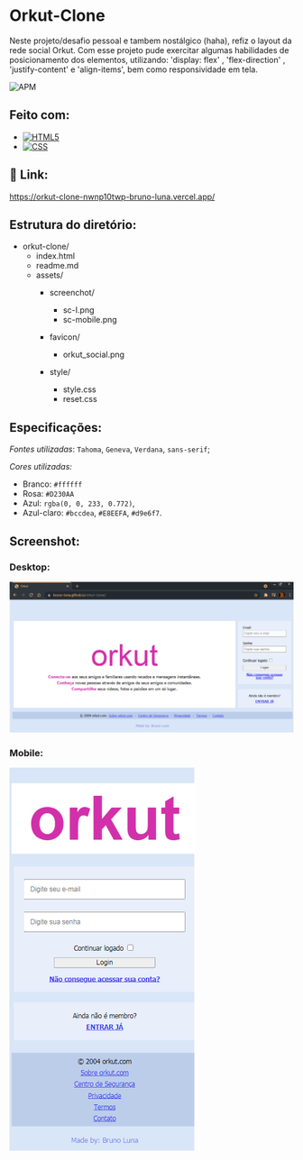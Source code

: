 # **Orkut-Clone**

Neste projeto/desafio pessoal e tambem nostálgico (haha), refiz o layout da rede social Orkut. Com esse projeto pude exercitar algumas habilidades de posicionamento dos elementos, utilizando: 'display: flex' , 'flex-direction' , 'justify-content' e 'align-items', bem como responsividade em tela. 

![APM](https://camo.githubusercontent.com/2b5be4f21ba05bac285e81a1a1f11036ee50ca3bb9b2b7b00a3cd1cf0589b2fc/68747470733a2f2f696d672e736869656c64732e696f2f61706d2f6c2f76696d2d6d6f64653f636f6c6f723d626c7565)

## Feito com:

- [![HTML5](https://camo.githubusercontent.com/3fd58db04ae96181db91ff9cee08bca4ca6db9db8dd38f2063f26781eaeb67e4/68747470733a2f2f696d672e736869656c64732e696f2f62616467652f2d48544d4c352d3030303030303f7374796c653d666c6174266c6f676f3d68746d6c35)](https://camo.githubusercontent.com/3fd58db04ae96181db91ff9cee08bca4ca6db9db8dd38f2063f26781eaeb67e4/68747470733a2f2f696d672e736869656c64732e696f2f62616467652f2d48544d4c352d3030303030303f7374796c653d666c6174266c6f676f3d68746d6c35)
-  [![CSS](https://camo.githubusercontent.com/d738d76484d50c8345c2d01e39364b707285bc7936140858e7909dfe6424efb2/68747470733a2f2f696d672e736869656c64732e696f2f62616467652f2d4353532d3035313232413f7374796c653d666c6174266c6f676f3d43535333266c6f676f436f6c6f723d313537324236)](https://camo.githubusercontent.com/d738d76484d50c8345c2d01e39364b707285bc7936140858e7909dfe6424efb2/68747470733a2f2f696d672e736869656c64732e696f2f62616467652f2d4353532d3035313232413f7374796c653d666c6174266c6f676f3d43535333266c6f676f436f6c6f723d313537324236)

## :tada:  Link:

https://orkut-clone-nwnp10twp-bruno-luna.vercel.app/

## Estrutura do diretório:

- orkut-clone/
  - index.html
  - readme.md
  - assets/
    - screenchot/
      - sc-I.png
      - sc-mobile.png

    - favicon/
      - orkut_social.png

    - style/
      - style.css
      - reset.css

## Especificações:

*Fontes utilizadas*: `Tahoma`, `Geneva`, `Verdana`, `sans-serif`;

 *Cores utilizadas:* 

- Branco: `#ffffff` 
- Rosa: `#D230AA` 
- Azul: `rgba(0, 0, 233, 0.772)`, 
- Azul-claro:  `#bccdea`,  `#E8EEFA`,  `#d9e6f7`.

## Screenshot:

### Desktop:

![](https://github.com/Bruno-Luna/orkut-clone/blob/master/assets/screenschot/sc-I.png)



### Mobile:

![](https://github.com/Bruno-Luna/orkut-clone/blob/master/assets/screenschot/sc-mobile.png)

